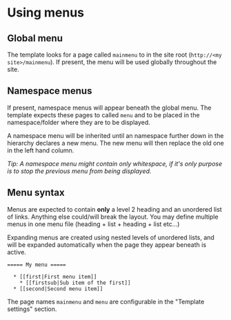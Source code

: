 # Using menus #

## Global menu ##

The template looks for a page called `mainmenu` to in the site root (`http://<my site>/mainmenu`). If present, the menu will be used globally throughout the site.

## Namespace menus ##

If present, namespace menus will appear beneath the global menu. The template expects these pages to called `menu` and to be placed in the namespace/folder where they are to be displayed.

A namespace menu will be inherited until an namespace further down in the hierarchy declares a new menu. The new menu will then replace the old one in the left hand column.

_Tip: A namespace menu might contain only whitespace, if it's only purpose is to stop the previous menu from being displayed._

## Menu syntax ##

Menus are expected to contain **only** a level 2 heading and an unordered list of links. Anything else could/will break the layout. You may define multiple menus in one menu file (heading + list + heading + list etc...)

Expanding menus are created using nested levels of unordered lists, and will be expanded automatically when the page they appear beneath is active.

```
===== My menu =====

  * [[first|First menu item]]
    * [[firstsub|Sub item of the first]]
  * [[second|Second menu item]]

```

The page names `mainmenu` and `menu` are configurable in the "Template settings" section.